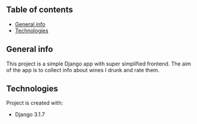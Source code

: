 ## Table of contents
* [General info](#general-info)
* [Technologies](#technologies)

## General info
This project is a simple Django app with super simplified frontend.
The aim of the app is to collect info about wines I drunk and rate them.

## Technologies
Project is created with:
* Django 3.1.7
